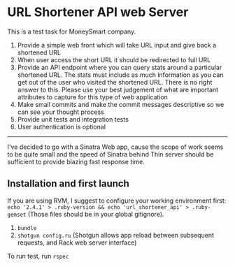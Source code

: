 # URL Shortener API web Server

This is a test task for MoneySmart company.

1. Provide a simple web front which will take URL input and give back a shortened URL
2. When user access the short URL it should be redirected to full URL
3. Provide an API endpoint where you can query stats around a particular shortened URL. The stats must include as much information as you can get out of the user who visited the shortened URL.  There is no right answer to this.   Please use your best judgement of what are important attributes to capture for this type of web application
4. Make small commits and make the commit messages descriptive so we can see your thought process
5. Provide unit tests and integration tests
6. User authentication is optional

-----------------------

I've decided to go with a Sinatra Web app, cause the scope of work seems to be quite small and the speed of Sinatra behind Thin server should be sufficient to provide blazing fast response time.

## Installation and first launch

If you are using RVM, I suggest to configure your working environment first: `echo '2.4.1' > .ruby-version && echo 'url_shortener_api' > .ruby-gemset` (Those files should be in your global gitignore).

1. `bundle`
2. `shotgun config.ru` (Shotgun allows app reload between subsequent requests, and Rack web server interface)

To run test, run `rspec`
